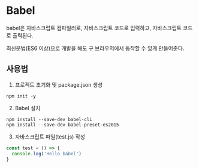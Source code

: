 # Babel
babel은 자바스크립트 컴파일러로, 자바스크립트 코드로 입력하고, 자바스크립트 코드로 출력된다.

최신문법(ES6 이상)으로 개발을 해도 구 브라우저에서 동작할 수 있게 만들어준다.

## 사용법
1. 프로젝트 초기화 및 package.json 생성
```powershall
npm init -y
```

2. Babel 설치
```powershall
npm install --save-dev babel-cli
npm install --save-dev babel-preset-es2015
```

3. 자바스크립트 파일(test.js) 작성
```js
const test = () => {
  console.log('Hello babel')
}
```
